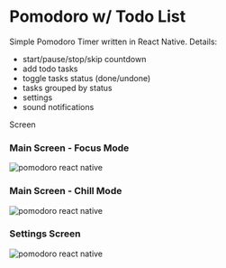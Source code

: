 # Pomodoro w/ Todo List

Simple Pomodoro Timer written in React Native.
Details:

- start/pause/stop/skip countdown
- add todo tasks
- toggle tasks status (done/undone)
- tasks grouped by status
- settings
- sound notifications

Screen

### Main Screen - Focus Mode

![pomodoro react native](https://i.imgur.com/XNqE6kQ.png)

### Main Screen - Chill Mode

![pomodoro react native](https://i.imgur.com/yxEO9qo.png)

### Settings Screen

![pomodoro react native](https://i.imgur.com/kPSLZeu.png)
